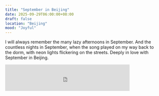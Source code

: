 ```yaml
---
title: "September in Beijing"
date: 2025-09-29T06:00:00+08:00
draft: false
location: "Beijing"
mood: "Joyful"
---
```


I will always remember the many lazy afternoons in September. And the countless nights in September, when the song played on my way back to the dorm, with neon lights flickering on the streets. Deeply in love with September in Beijing.

<iframe style="border:none;" width="80%" height="86" src="https://music.163.com/outchain/player?type=2&id=27231858&auto=0&height=66"></iframe>
